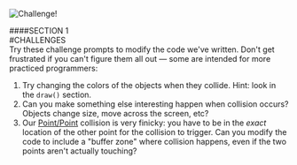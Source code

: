![Challenge!](images/challenge.jpg)

####SECTION 1  
#CHALLENGES  
Try these challenge prompts to modify the code we've written. Don't get frustrated if you can't figure them all out &mdash; some are intended for more practiced programmers:

1. Try changing the colors of the objects when they collide. Hint: look in the `draw()` section.
2. Can you make something else interesting happen when collision occurs? Objects change size, move across the screen, etc?
3. Our [Point/Point](point-point.php) collision is very finicky: you have to be in the _exact_ location of the other point for the collision to trigger. Can you modify the code to include a "buffer zone" where collision happens, even if the two points aren't actually touching?
